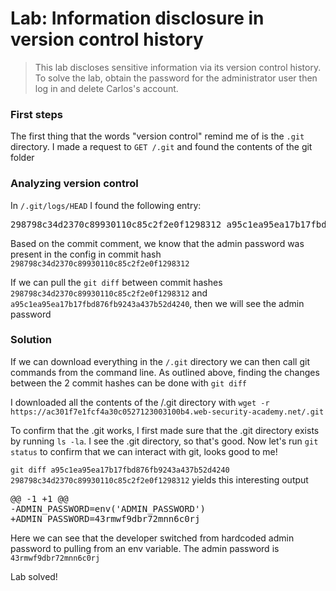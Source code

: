 # Lab: Information disclosure in version control history

>This lab discloses sensitive information via its version control history. To solve the lab, obtain the password for the administrator user then log in and delete Carlos's account.

### First steps
The first thing that the words "version control" remind me of is the `.git` directory. I made a request to `GET /.git` and found the contents of the git folder

### Analyzing version control
In `/.git/logs/HEAD` I found the following entry:

<pre>298798c34d2370c89930110c85c2f2e0f1298312 a95c1ea95ea17b17fbd876fb9243a437b52d4240 Carlos Montoya <carlos@evil-user.net> 1642709375 +0000	commit: Remove admin password from config</pre>

Based on the commit comment, we know that the admin password was present in the config in commit hash `298798c34d2370c89930110c85c2f2e0f1298312`

If we can pull the `git diff` between commit hashes `298798c34d2370c89930110c85c2f2e0f1298312` and `a95c1ea95ea17b17fbd876fb9243a437b52d4240`, then we will see the admin password

### Solution
If we can download everything in the `/.git` directory we can then call git commands from the command line. As outlined above, finding the changes between the 2 commit hashes can be done with `git diff`

I downloaded all the contents of the /.git directory with `wget -r https://ac301f7e1fcf4a30c0527123003100b4.web-security-academy.net/.git`

To confirm that the .git works, I first made sure that the .git directory exists by running `ls -la`. I see the .git directory, so that's good. Now let's run `git status` to confirm that we can interact with git, looks good to me!

`git diff a95c1ea95ea17b17fbd876fb9243a437b52d4240 298798c34d2370c89930110c85c2f2e0f1298312` yields this interesting output 
<pre>@@ -1 +1 @@
-ADMIN_PASSWORD=env('ADMIN_PASSWORD')
+ADMIN_PASSWORD=43rmwf9dbr72mnn6c0rj</pre>

Here we can see that the developer switched from hardcoded admin password to pulling from an env variable. The admin password is `43rmwf9dbr72mnn6c0rj`

Lab solved!